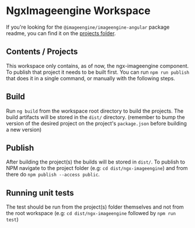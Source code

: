 # NgxImageengine Workspace

If you're looking for the `@imageengine/imageengine-angular` package readme, you can find it on the [projects folder](projects/ngx-imageengine/README.md).

## Contents / Projects
This workspace only contains, as of now, the ngx-imageengine component.
To publish that project it needs to be built first.
You can run `npm run publish` that does it in a single command, or manually with the following steps.

## Build

Run `ng build` from the workspace root directory to build the projects. The build artifacts will be stored in the `dist/` directory.
(remember to bump the version of the desired project on the project's `package.json` before building a new version)

## Publish
After building the project(s) the builds will be stored in `dist/`. To publish to NPM navigate to the project folder (e.g: `cd dist/ngx-imageengine`) and from there do `npm publish --access public`.

## Running unit tests

The test should be run from the project(s) folder themselves and not from the root workspace (e.g: `cd dist/ngx-imageengine` followed by `npm run test`)
